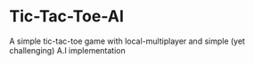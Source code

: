 # Tic-Tac-Toe-AI
A simple tic-tac-toe game with local-multiplayer and simple (yet challenging) A.I implementation
